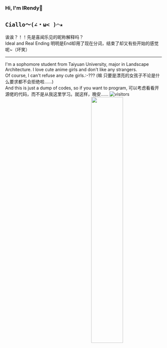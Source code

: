 ### Hi, I'm IRendy🤗
`Ciallo～(∠・ω< )⌒★ `
---

诶诶？！！先是喜闻乐见的昵称解释吗？  
Ideal and Real Ending 明明是End却用了现在分词，结束了却又有些开始的感觉呢~（坏笑）

---
I'm a sophomore student from Taiyuan University, major in Landscape Architecture. I love cute anime girls and don't like any strangers.  
Of course, I can't refuse any cute girls.:-??? (嘛 只要是漂亮的女孩子不论是什么要求都不会拒绝啦……)  
And this is just a dump of codes, so if you want to program, 可以考虑看看开源佬的代码，而不是从我这里学习。就这样，晚安……
![visitors](https://visitor-badge.laobi.icu/badge?page_id=IRendy)
<a href="https://github.com/IRendy?tab=repositories">
  <img align="right" src="https://github-readme-stats.vercel.app/api?username=IRendy&show_icons=true&title_color=000&icon_color=0099ff&text_color=000&bg_color=ffffff&hide_border=true" width="45%" />
</a>

